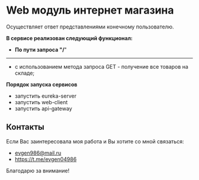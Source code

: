 # Web модуль интернет магазина

Осуществляет ответ представлениями конечному пользователю.


**В сервисе реализован следующий функционал:**

* <strong>По пути запроса "/</strong>"
---
* с использованием метода запроса GET - получение все товаров на складе;

**Порядок запуска сервисов**
* запустить eureka-server
* запустить web-client
* запустить api-gateway


## Контакты

Если Вас заинтересовала моя работа и Вы хотите со мной связаться:
* evgen986@mail.ru
* https://t.me/evgen04986

Благодарю за внимание!